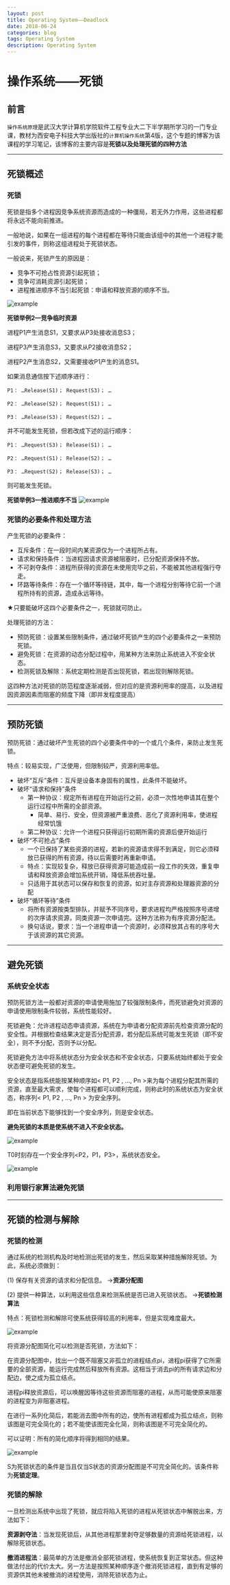 ```yaml
---
layout: post
title: Operating System——Deadlock
date: 2018-06-24
categories: blog
tags: Operating System
description: Operating System
---
```


# 操作系统——死锁

## 前言

`操作系统原理`是武汉大学计算机学院软件工程专业大二下半学期所学习的一门专业课，教材为西安电子科技大学出版社的`计算机操作系统`第4版，这个专题的博客为该课程的学习笔记，该博客的主要内容是**死锁以及处理死锁的四种方法**

---
## 死锁概述

### 死锁
死锁是指多个进程因竞争系统资源而造成的一种僵局，若无外力作用，这些进程都将永远不能向前推进。

一般地说，如果在一组进程的每个进程都在等待只能由该组中的其他一个进程才能引发的事件，则称这组进程处于死锁状态。

一般说来，死锁产生的原因是：
- 竞争不可抢占性资源引起死锁；
- 竞争可消耗资源引起死锁；
- 进程推进顺序不当引起死锁：申请和释放资源的顺序不当。

![example](https://raw.githubusercontent.com/yaowenqing/blog.io/master/img/OS_20.png)

**死锁举例2—竞争临时资源**

进程P1产生消息S1，又要求从P3处接收消息S3；

进程P3产生消息S3，又要求从P2接收消息S2；

进程P2产生消息S2，又需要接收P1产生的消息S1。

如果消息通信按下述顺序进行：
```
P1： …Release(S1)； Request(S3)； …

P2： …Release(S2)； Request(S1)； …

P3： …Release(S3)； Request(S2)； … 　
```

并不可能发生死锁，但若改成下述的运行顺序：
```
P1： …Request(S3)； Release(S1)； …

P2： …Request(S1)； Release(S2)； …

P3： …Request(S2)； Release(S3)； …
```

则可能发生死锁。 

**死锁举例3—推进顺序不当**
![example](https://raw.githubusercontent.com/yaowenqing/blog.io/master/img/OS_21.png)

### 死锁的必要条件和处理方法

产生死锁的必要条件：
- 互斥条件：在一段时间内某资源仅为一个进程所占有。
- 请求和保持条件：当进程因请求资源被阻塞时，已分配资源保持不放。
- 不可剥夺条件：进程所获得的资源在未使用完毕之前，不能被其他进程强行夺走。
- 环路等待条件：存在一个循环等待链，其中，每一个进程分别等待它前一个进程所持有的资源，造成永远等待。

★只要能破坏这四个必要条件之一，死锁就可防止。

处理死锁的方法：
- 预防死锁：设置某些限制条件，通过破坏死锁产生的四个必要条件之一来预防死锁。
- 避免死锁：在资源的动态分配过程中，用某种方法来防止系统进入不安全状态。
- 检测死锁及解除：系统定期检测是否出现死锁，若出现则解除死锁。

这四种方法对死锁的防范程度逐渐减弱，但对应的是资源利用率的提高，以及进程因资源因素而阻塞的频度下降（即并发程度提高）

---
## 预防死锁

预防死锁：通过破坏产生死锁的四个必要条件中的一个或几个条件，来防止发生死锁。

特点：较易实现，广泛使用，但限制较严，资源利用率低。

- 破坏“互斥”条件：互斥是设备本身固有的属性，此条件不能破坏。
- 破坏“请求和保持”条件
  - 第一种协议：规定所有进程在开始运行之前，必须一次性地申请其在整个运行过程中所需的全部资源。
    - 简单、易行、安全，但资源被严重浪费、恶化了资源利用率，使进程经常饥饿
  - 第二种协议：允许一个进程只获得运行初期所需的资源后便开始运行
- 破坏“不可抢占”条件
  - 一个已保持了某些资源的进程，若新的资源请求得不到满足，则它必须释放已获得的所有资源，待以后需要时再重新申请。
  - 特点：实现较复杂，释放已获得资源可能造成前一段工作的失效，重复申请和释放资源会增加系统开销，降低系统吞吐量。
  - 只适用于其状态可以保存和恢复的资源，如对主存资源和处理器资源的分配 
- 破坏“循环等待”条件
  - 将所有资源按类型排队，并赋予不同序号，要求进程均严格按照序号递增的次序请求资源，同类资源一次申请完。这种方法称为有序资源分配法。
  - 换句话说，要求：当一个进程申请一个资源时，必须释放其占有的序号大于该资源的其它资源。

---
## 避免死锁
### 系统安全状态
预防死锁方法一般都对资源的申请使用施加了较强限制条件，而死锁避免对资源的申请使用限制条件较弱，系统性能较好。

死锁避免：允许进程动态申请资源，系统在为申请者分配资源前先检查资源分配的安全性。并根据检查结果决定是否分配资源，若分配后系统可能发生死锁（即不安全），则不予分配，否则予以分配。

死锁避免方法中将系统状态分为安全状态和不安全状态，只要系统始终都处于安全状态便可避免死锁的发生。

安全状态是指系统能按某种顺序如< P1, P2 , …, Pn >来为每个进程分配其所需的资源，直至最大需求，使每个进程都可以顺利完成，则称此时的系统状态为安全状态，称序列< P1, P2 , …, Pn > 为安全序列。

即在当前状态下能够找到一个安全序列，则是安全状态。

**避免死锁的本质是使系统不进入不安全状态。**

![example](https://raw.githubusercontent.com/yaowenqing/blog.io/master/img/OS_22.png)

T0时刻存在一个安全序列<P2，P1，P3>，系统状态安全。

![example](https://raw.githubusercontent.com/yaowenqing/blog.io/master/img/OS_23.png)

### 利用银行家算法避免死锁

---
## 死锁的检测与解除
### 死锁的检测
通过系统的检测机构及时地检测出死锁的发生，然后采取某种措施解除死锁。为此，系统必须做到：

  (1) 保存有关资源的请求和分配信息。  →**资源分配图**
  
  (2) 提供一种算法，以利用这些信息来检测系统是否已进入死锁状态。 →**死锁检测算法**
  
特点：死锁检测和解除可使系统获得较高的利用率，但是实现难度最大。

![example](https://raw.githubusercontent.com/yaowenqing/blog.io/master/img/OS_24.png)

将资源分配图简化可以检测是否死锁，方法如下：

在资源分配图中，找出一个既不阻塞又非孤立的进程结点pi，进程pi获得了它所需要的全部资源，能运行完成然后释放所有资源。这相当于消去pi的所有请求边和分配边，使之成为孤立结点。

进程pi释放资源后，可以唤醒因等待这些资源而阻塞的进程，从而可能使原来阻塞的进程变为非阻塞进程。

在进行一系列化简后，若能消去图中所有的边，使所有进程都成为孤立结点，则称该图是可完全简化的；若不能使该图完全化简，则称该图是不可完全简化的。 

可以证明：所有的简化顺序将得到相同的结果。

![example](https://raw.githubusercontent.com/yaowenqing/blog.io/master/img/OS_25.png)

S为死锁状态的条件是当且仅当S状态的资源分配图是不可完全简化的。该条件称为**死锁定理**。

### 死锁的解除
一旦检测出系统中出现了死锁，就应将陷入死锁的进程从死锁状态中解脱出来，方法如下：

**资源剥夺法**：当发现死锁后，从其他进程那里剥夺足够数量的资源给死锁进程，以解除死锁状态。

**撤消进程法**：最简单的方法是撤消全部死锁进程，使系统恢复到正常状态。但这种做法付出的代价太大。另一方法是按照某种顺序逐个撤消死锁进程，直到有足够的资源供其他未被撤消的进程使用，消除死锁状态为止。
